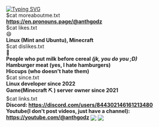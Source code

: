 <a href="#"><img src="https://capsule-render.vercel.app/api?type=waving&height=300&color=0:38A5B6,100:a82da8&text=anthgodz&textBg=false&strokeWidth=0&desc=I%20make%20stuff%20sometimes&fontAlign=50&fontAlignY=30&descSize=21&section=header&reversal=false" alt="Typing SVG" /></a>
<br>
$cat moreaboutme.txt  
**https://en.pronouns.page/@anthgodz**  
$cat likes.txt  
😄  
**Linux (Mint and Ubuntu), Minecraft**  
$cat dislikes.txt  
🤮  
**People who put milk before cereal _(jk, you do you ;D)_**  
**Hamburger meat (yes, I hate hamburgers)**  
**Hiccups (who doesn't hate them)**  
$cat since.txt  
**Linux developer since 2022**  
**Game(Minecraft ⛏ ) server owner since 2021**  
$cat links.txt  
**Discord: https://discord.com/users/844302146161213480**  
**Youtube(I don't post videos, just have a channel): https://youtube.com/@anthgodz**
<img align="center" src="https://github-readme-stats.vercel.app/api?username=anthgodz&theme=algolia">
<img align="center" src="https://capsule-render.vercel.app/api?type=waving&height=300&color=gradient&text=Thats%20all&textBg=false&strokeWidth=0&desc=You%20actually%20wasted%20time%20reading%20this%20small%20text?&fontAlign=50&fontAlignY=48&descSize=1&section=footer&reversal=false&descAlignY=68">
